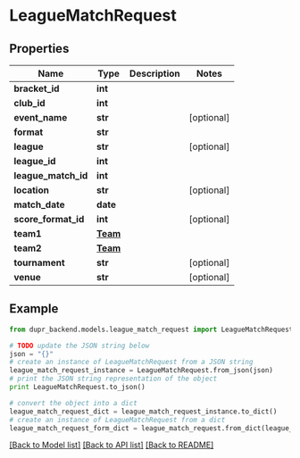 # LeagueMatchRequest


## Properties
Name | Type | Description | Notes
------------ | ------------- | ------------- | -------------
**bracket_id** | **int** |  | 
**club_id** | **int** |  | 
**event_name** | **str** |  | [optional] 
**format** | **str** |  | 
**league** | **str** |  | [optional] 
**league_id** | **int** |  | 
**league_match_id** | **int** |  | 
**location** | **str** |  | [optional] 
**match_date** | **date** |  | 
**score_format_id** | **int** |  | [optional] 
**team1** | [**Team**](Team.md) |  | 
**team2** | [**Team**](Team.md) |  | 
**tournament** | **str** |  | [optional] 
**venue** | **str** |  | [optional] 

## Example

```python
from dupr_backend.models.league_match_request import LeagueMatchRequest

# TODO update the JSON string below
json = "{}"
# create an instance of LeagueMatchRequest from a JSON string
league_match_request_instance = LeagueMatchRequest.from_json(json)
# print the JSON string representation of the object
print LeagueMatchRequest.to_json()

# convert the object into a dict
league_match_request_dict = league_match_request_instance.to_dict()
# create an instance of LeagueMatchRequest from a dict
league_match_request_form_dict = league_match_request.from_dict(league_match_request_dict)
```
[[Back to Model list]](../README.md#documentation-for-models) [[Back to API list]](../README.md#documentation-for-api-endpoints) [[Back to README]](../README.md)


